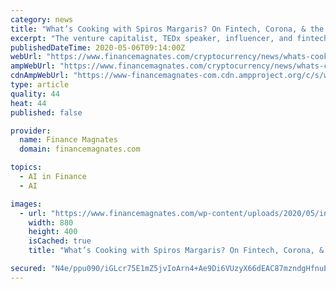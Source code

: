 ```yaml
---
category: news
title: "What’s Cooking with Spiros Margaris? On Fintech, Corona, & the Future"
excerpt: "The venture capitalist, TEDx speaker, influencer, and fintech expert speaks on the state of the fintech industry."
publishedDateTime: 2020-05-06T09:14:00Z
webUrl: "https://www.financemagnates.com/cryptocurrency/news/whats-cooking-with-spiros-margaris-on-fintech-corona-the-future/"
ampWebUrl: "https://www.financemagnates.com/cryptocurrency/news/whats-cooking-with-spiros-margaris-on-fintech-corona-the-future/amp/"
cdnAmpWebUrl: "https://www-financemagnates-com.cdn.ampproject.org/c/s/www.financemagnates.com/cryptocurrency/news/whats-cooking-with-spiros-margaris-on-fintech-corona-the-future/amp/"
type: article
quality: 44
heat: 44
published: false

provider:
  name: Finance Magnates
  domain: financemagnates.com

topics:
  - AI in Finance
  - AI

images:
  - url: "https://www.financemagnates.com/wp-content/uploads/2020/05/interview-header-Spiros-Margaris.jpg"
    width: 880
    height: 400
    isCached: true
    title: "What’s Cooking with Spiros Margaris? On Fintech, Corona, & the Future"

secured: "N4e/ppu090/iGLcr75E1mZ5jvIoArn4+Ae9Di6VUzyX66dEAC87mzndgHfnuEQHMcBmjRpn1wbkM0WsqyXUet8H0XUmFTS0dgwLl110tmTYxci0ciqoy1mGJkDrTWg7dRpiTbg53CTOkJ8OA60+Fjc2L0Oz5PnbldBiyg/aDobAzusz/o3Ra4I6IiI9Dxtc5oCw2uhVu/yH3SX38B3V5ubJUHfbO3ZXm2udUrVjpDF2i8eGRnht4XsMaYiP+C/8u0sugyjAbLG+KCVP+ltohICKHDgb2V9VhZLkxiR07vdrUj5BnJADWmS121MXC4LyB5sRgWgnC8VxlA8p3w4JFhrpOciQxuN4l/xnAal56SzYFnvSlz3/hO9PhB2pmuMvq9xSYBi9+sAhiur9YWLavz09kVJK9fEbszFhD1VVAgPz+aH8Qkpn2qug+kMKwpafK56BHX5xvx+Kdbk0/1UfWAQwYuZBGJn5qpC1xC2eN7LE=;UL2ZUcvnyc35PSOgGQDUXA=="
---
```


